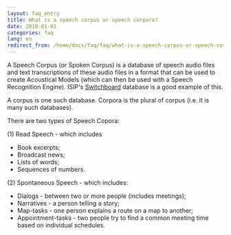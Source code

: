 ```yaml
---
layout: faq_entry
title: What is a speech corpus or speech corpora? 
date: 2010-01-01
categories: faq
lang: en
redirect_from: /home/docs/faq/faq/what-is-a-speech-corpus-or-speech-corpora
---
```

A Speech Corpus (or Spoken Corpus) is a database of speech audio files and text transcriptions of these audio files in a format that can be used to create Acoustical Models (which can then be used with a Speech Recognition Engine).  ISIP's [Switchboard](http://www.isip.piconepress.com/projects/switchboard/) database is a good example of this.

A corpus is one such database.  Corpora is the plural of corpus (i.e. it is many such databases).

There are two types of Speech Copora:

(1) Read Speech - which includes

*   Book excerpts;
*   Broadcast news;
*   Lists of words;
*   Sequences of numbers.

(2) Spontaneous Speech - which includes:

*   Dialogs - between two or more people (includes meetings);
*   Narratives - a person telling a story;
*   Map-tasks -  one person explains a route on a map to another;
*   Appointment-tasks - two people try to find a common meeting time based on individual schedules.
